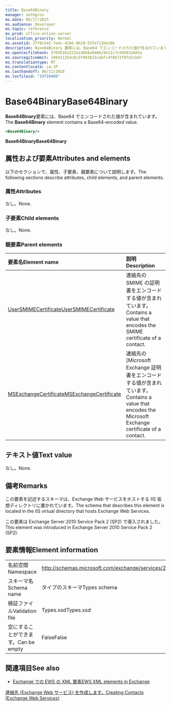```yaml
---
title: Base64Binary
manager: sethgros
ms.date: 09/17/2015
ms.audience: Developer
ms.topic: reference
ms.prod: office-online-server
localization_priority: Normal
ms.assetid: 37f0c542-7e4c-41b6-8629-537ef11b610b
description: Base64Binary 要素には、Base64 でエンコードされた値が含まれています。
ms.openlocfilehash: 570161ba222e148b8a9488c9e12c7c50403a685a
ms.sourcegitcommit: 34041125dc8c5f993b21cebfc4f8b72f0fd2cb6f
ms.translationtype: MT
ms.contentlocale: ja-JP
ms.lasthandoff: 06/11/2018
ms.locfileid: "19759486"
---
```

# <a name="base64binary"></a><span data-ttu-id="b2257-103">Base64Binary</span><span class="sxs-lookup"><span data-stu-id="b2257-103">Base64Binary</span></span>

<span data-ttu-id="b2257-104">**Base64Binary**要素には、Base64 でエンコードされた値が含まれています。</span><span class="sxs-lookup"><span data-stu-id="b2257-104">The **Base64Binary** element contains a Base64-encoded value.</span></span> 
  
```XML
<Base64Binary/>
```

 <span data-ttu-id="b2257-105">**Base64Binary**</span><span class="sxs-lookup"><span data-stu-id="b2257-105">**Base64Binary**</span></span>
## <a name="attributes-and-elements"></a><span data-ttu-id="b2257-106">属性および要素</span><span class="sxs-lookup"><span data-stu-id="b2257-106">Attributes and elements</span></span>

<span data-ttu-id="b2257-107">以下のセクションで、属性、子要素、親要素について説明します。</span><span class="sxs-lookup"><span data-stu-id="b2257-107">The following sections describe attributes, child elements, and parent elements.</span></span>
  
### <a name="attributes"></a><span data-ttu-id="b2257-108">属性</span><span class="sxs-lookup"><span data-stu-id="b2257-108">Attributes</span></span>

<span data-ttu-id="b2257-109">なし。</span><span class="sxs-lookup"><span data-stu-id="b2257-109">None.</span></span>
  
### <a name="child-elements"></a><span data-ttu-id="b2257-110">子要素</span><span class="sxs-lookup"><span data-stu-id="b2257-110">Child elements</span></span>

<span data-ttu-id="b2257-111">なし。</span><span class="sxs-lookup"><span data-stu-id="b2257-111">None.</span></span>
  
### <a name="parent-elements"></a><span data-ttu-id="b2257-112">親要素</span><span class="sxs-lookup"><span data-stu-id="b2257-112">Parent elements</span></span>

|<span data-ttu-id="b2257-113">**要素名**</span><span class="sxs-lookup"><span data-stu-id="b2257-113">**Element name**</span></span>|<span data-ttu-id="b2257-114">**説明**</span><span class="sxs-lookup"><span data-stu-id="b2257-114">**Description**</span></span>|
|:-----|:-----|
|[<span data-ttu-id="b2257-115">UserSMIMECertificate</span><span class="sxs-lookup"><span data-stu-id="b2257-115">UserSMIMECertificate</span></span>](usersmimecertificate.md) <br/> |<span data-ttu-id="b2257-116">連絡先の SMIME の証明書をエンコードする値が含まれています。</span><span class="sxs-lookup"><span data-stu-id="b2257-116">Contains a value that encodes the SMIME certificate of a contact.</span></span>  <br/> |
|[<span data-ttu-id="b2257-117">MSExchangeCertificate</span><span class="sxs-lookup"><span data-stu-id="b2257-117">MSExchangeCertificate</span></span>](msexchangecertificate.md) <br/> |<span data-ttu-id="b2257-118">連絡先の [Microsoft Exchange 証明書をエンコードする値が含まれています。</span><span class="sxs-lookup"><span data-stu-id="b2257-118">Contains a value that encodes the Microsoft Exchange certificate of a contact.</span></span>  <br/> |
   
## <a name="text-value"></a><span data-ttu-id="b2257-119">テキスト値</span><span class="sxs-lookup"><span data-stu-id="b2257-119">Text value</span></span>

<span data-ttu-id="b2257-120">なし。</span><span class="sxs-lookup"><span data-stu-id="b2257-120">None.</span></span>
  
## <a name="remarks"></a><span data-ttu-id="b2257-121">備考</span><span class="sxs-lookup"><span data-stu-id="b2257-121">Remarks</span></span>

<span data-ttu-id="b2257-122">この要素を記述するスキーマは、Exchange Web サービスをホストする IIS 仮想ディレクトリに置かれています。</span><span class="sxs-lookup"><span data-stu-id="b2257-122">The schema that describes this element is located in the IIS virtual directory that hosts Exchange Web Services.</span></span>
  
<span data-ttu-id="b2257-123">この要素は Exchange Server 2010 Service Pack 2 (SP2) で導入されました。</span><span class="sxs-lookup"><span data-stu-id="b2257-123">This element was introduced in Exchange Server 2010 Service Pack 2 (SP2).</span></span>
  
## <a name="element-information"></a><span data-ttu-id="b2257-124">要素情報</span><span class="sxs-lookup"><span data-stu-id="b2257-124">Element information</span></span>

|||
|:-----|:-----|
|<span data-ttu-id="b2257-125">名前空間</span><span class="sxs-lookup"><span data-stu-id="b2257-125">Namespace</span></span>  <br/> |http://schemas.microsoft.com/exchange/services/2006/types  <br/> |
|<span data-ttu-id="b2257-126">スキーマ名</span><span class="sxs-lookup"><span data-stu-id="b2257-126">Schema name</span></span>  <br/> |<span data-ttu-id="b2257-127">タイプのスキーマ</span><span class="sxs-lookup"><span data-stu-id="b2257-127">Types schema</span></span>  <br/> |
|<span data-ttu-id="b2257-128">検証ファイル</span><span class="sxs-lookup"><span data-stu-id="b2257-128">Validation file</span></span>  <br/> |<span data-ttu-id="b2257-129">Types.xsd</span><span class="sxs-lookup"><span data-stu-id="b2257-129">Types.xsd</span></span>  <br/> |
|<span data-ttu-id="b2257-130">空にすることができます。</span><span class="sxs-lookup"><span data-stu-id="b2257-130">Can be empty</span></span>  <br/> |<span data-ttu-id="b2257-131">False</span><span class="sxs-lookup"><span data-stu-id="b2257-131">False</span></span>  <br/> |
   
## <a name="see-also"></a><span data-ttu-id="b2257-132">関連項目</span><span class="sxs-lookup"><span data-stu-id="b2257-132">See also</span></span>



- [<span data-ttu-id="b2257-133">Exchange での EWS の XML 要素</span><span class="sxs-lookup"><span data-stu-id="b2257-133">EWS XML elements in Exchange</span></span>](ews-xml-elements-in-exchange.md)


[<span data-ttu-id="b2257-134">連絡先 (Exchange Web サービス) を作成します。</span><span class="sxs-lookup"><span data-stu-id="b2257-134">Creating Contacts (Exchange Web Services)</span></span>](http://msdn.microsoft.com/library/4845917e-70d1-481c-bbd7-011ec6571789%28Office.15%29.aspx)

